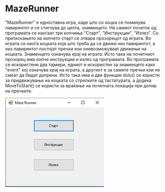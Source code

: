 ﻿# MazeRunner

"MazeRunner" е едноставна игра, каде што со коцка се поминува лавиринтот и се стигнува до целта, знаменцето. На самиот почеток од програмата се наоѓаат три копчиња "Старт", "Инструкции", "Излез". Со притискањето на копчето старт се отвара прозорецот од играта. Во играта се наоѓа коцката која што треба да се движи низ лавиринтот, а низ лавиринтот постојат пречки кои оневозможуваат движење на коцката. Знаменцето означува крај на играта. Исто така на почетниот прозорец има копче инструкции и излез од програмата. Во програмата се искористени два тајмери, едниот е искористен за знаменцето како "event" кој означува крај на играта, а другиот е за самите пречки кои не смеат да бидат допрени. Исто така има и две функции dolu() се користи за придвижување на коцката со стрелките од тастатурата, а додека MoveToStart() се користи за враќање на почетната локација при допир на пречките.

![MazeRunner, ScreenShot1](https://raw.githubusercontent.com/dimitardojchinovski/MazeRunner/master/ScreenShots/MazeRunner.png)
